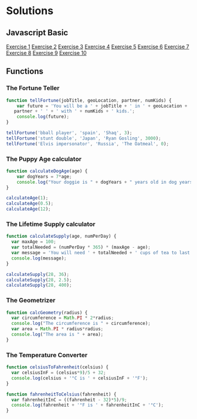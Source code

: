 # Solutions

## Javascript Basic

[Exercise 1](http://www.w3resource.com/javascript-exercises/javascript-basic-exercise-1.php)
[Exercise 2](http://www.w3resource.com/javascript-exercises/javascript-basic-exercise-2.php)
[Exercise 3](http://www.w3resource.com/javascript-exercises/javascript-basic-exercise-3.php)
[Exercise 4](http://www.w3resource.com/javascript-exercises/javascript-basic-exercise-4.php)
[Exercise 5](http://www.w3resource.com/javascript-exercises/javascript-basic-exercise-5.php)
[Exercise 6](http://www.w3resource.com/javascript-exercises/javascript-basic-exercise-6.php)
[Exercise 7](http://www.w3resource.com/javascript-exercises/javascript-basic-exercise-7.php)
[Exercise 8](http://www.w3resource.com/javascript-exercises/javascript-basic-exercise-8.php)
[Exercise 9](http://www.w3resource.com/javascript-exercises/javascript-basic-exercise-9.php)
[Exercise 10](http://www.w3resource.com/javascript-exercises/javascript-basic-exercise-10.php)


## Functions

### The Fortune Teller

```js
function tellFortune(jobTitle, geoLocation, partner, numKids) {
    var future = 'You will be a ' + jobTitle + ' in ' + geoLocation + ' and married to ' +
   partner + ' ' + ' with ' + numKids + ' kids.';
    console.log(future);
}

tellFortune('bball player', 'spain', 'Shaq', 3);
tellFortune('stunt double', 'Japan', 'Ryan Gosling', 3000);
tellFortune('Elvis impersonator', 'Russia', 'The Oatmeal', 0);
```

### The Puppy Age calculator
```js
function calculateDogAge(age) {
    var dogYears = 7*age;
    console.log("Your doggie is " + dogYears + " years old in dog years!");
}

calculateAge(1);
calculateAge(0.5);
calculateAge(12);
```

### The Lifetime Supply calculator
```js
function calculateSupply(age, numPerDay) {
  var maxAge = 100;
  var totalNeeded = (numPerDay * 365) * (maxAge - age);
  var message = 'You will need ' + totalNeeded + ' cups of tea to last you until the ripe old age of ' + maxAge;
  console.log(message);
}

calculateSupply(28, 36);
calculateSupply(28, 2.5);
calculateSupply(28, 400);
```

### The Geometrizer
```js
function calcGeometry(radius) {
  var circumference = Math.PI * 2*radius;
  console.log("The circumference is " + circumference);
  var area = Math.PI * radius*radius;
  console.log("The area is " + area);
}
```

### The Temperature Converter
```js
function celsiusToFahrenheit(celsius) {
  var celsiusInF = (celsius*9)/5 + 32;
  console.log(celsius + '°C is ' + celsiusInF + '°F');
}

function fahrenheitToCelsius(fahrenheit) {
  var fahrenheitInC = ((fahrenheit - 32)*5)/9;
  console.log(fahrenheit + '°F is ' + fahrenheitInC + '°C');
}
```
